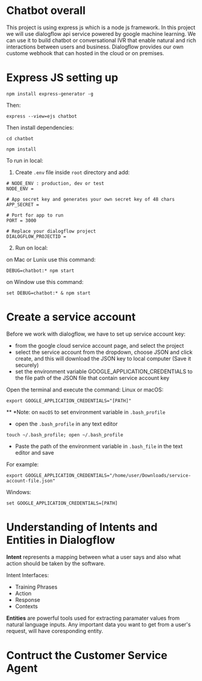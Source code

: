 # Chatbot overall
This project is using express js which is a node js framework. In this project we will use dialogflow api service powered by google machine learning. We can use it to build chatbot or conversational IVR that enable natural and rich interactions between users and business. Dialogflow provides our own custome webhook that can hosted in the cloud or on premises.

# Express JS setting up 
```npm install express-generator -g``` 

Then:

```express --view=ejs chatbot```

Then install dependencies:

```cd chatbot```

```npm install```

To run in local:

1. Create `.env` file inside `root` directory and add:

```
# NODE_ENV : production, dev or test
NODE_ENV = 

# App secret key and generates your own secret key of 48 chars
APP_SECRET = 

# Port for app to run
PORT = 3000

# Replace your dialogflow project
DIALOGFLOW_PROJECTID = 

```
2. Run on local:

on Mac or Lunix use this command:

```DEBUG=chatbot:* npm start```

on Window use this command:

```set DEBUG=chatbot:* & npm start```


# Create a service account
Before we work with dialogflow, we have to set up service account key:
 - from the google cloud service account page, and select the project
 - select the service account from the dropdown, choose JSON and click create, and this will download the JSON key to local computer (Save it securely)
 - set the environment variable GOOGLE_APPLICATION_CREDENTIALS to the file path of the JSON file that contain service account key
 
 Open the terminal and execute the command:
 Linux or macOS:
 
 `export GOOGLE_APPLICATION_CREDENTIALS="[PATH]"`
 

 ** *Note: on `macOS` to set environment variable in `.bash_profile`                        
 - open the `.bash_profile` in any text editor                                          
                                                                                        
 ```touch ~/.bash_profile; open ~/.bash_profile```                                      
 - Paste the path of the environment variable in `.bash_file` in the text editor and save 

 
 For example: 
 
 `export GOOGLE_APPLICATION_CREDENTIALS="/home/user/Downloads/service-account-file.json"`
 
 Windows:
 
 `set GOOGLE_APPLICATION_CREDENTIALS=[PATH]`
 
 # Understanding of Intents and Entities in Dialogflow
 **Intent** represents a mapping between what a user says and also what action should be taken by the software.
 
 Intent Interfaces:
  - Training Phrases
  - Action
  - Response 
  - Contexts 
  
 **Entities** are powerful tools used for extracting paramater values from natural language inputs. Any important data you want to get from a user's request, will have coresponding entity.
 
 # Contruct the Customer Service Agent
 
 
